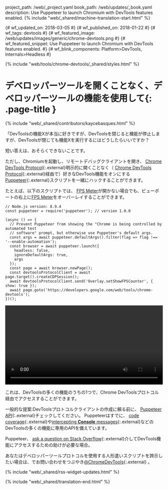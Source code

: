project_path: /web/_project.yaml
book_path: /web/updates/_book.yaml
description: Use Puppeteer to launch Chromium with DevTools features enabled.
{% include "web/_shared/machine-translation-start.html" %}

{# wf_updated_on: 2018-03-05 #}
{# wf_published_on: 2018-01-22 #}
{# wf_tags: devtools #}
{# wf_featured_image: /web/updates/images/generic/chrome-devtools.png #}
{# wf_featured_snippet: Use Puppeteer to launch Chromium with DevTools features enabled. #}
{# wf_blink_components: Platform>DevTools, Internals>Headless #}

{% include "web/tools/chrome-devtools/_shared/styles.html" %}

# デベロッパーツールを開くことなく、デベロッパーツールの機能を使用して{: .page-title }

{% include "web/_shared/contributors/kaycebasques.html" %}

「DevToolsの機能Xが本当に好きですが、DevToolsを閉じると機能が停止しますが、DevToolsが閉じても機能Xを実行するにはどうしたらいいですか？

短い答えは、おそらくできないことです。

ただし、Chromiumを起動し、リモートデバッグクライアントを開き、 [Chrome DevTools Protocol][CDP]{:.external}明示的に開くことなく（ [Chrome DevTools Protocol][CDP]{:.external}経由で）好きなDevTools機能をオンにする[Puppeteer][puppeteer]{:.external}スクリプトを一緒にハックすることができます。

[puppeteer]: https://github.com/GoogleChrome/puppeteer
[CDP]: https://chromedevtools.github.io/devtools-protocol/

たとえば、以下のスクリプトでは、 [FPS Meter][FPS]が開かない場合でも、ビューポートの右上に[FPS Meter][FPS]をオーバーレイすることができます。

[FPS]: /web/tools/chrome-devtools/evaluate-performance/reference#fps-meter

    // Node.js version: 8.9.4
    const puppeteer = require('puppeteer'); // version 1.0.0

    (async () => {
      // Prevent Puppeteer from showing the "Chrome is being controlled by automated test
      // software" prompt, but otherwise use Puppeteer's default args.
      const args = await puppeteer.defaultArgs().filter(flag => flag !== '--enable-automation');
      const browser = await puppeteer.launch({
        headless: false,
        ignoreDefaultArgs: true,
        args
      });
      const page = await browser.newPage();
      const devtoolsProtocolClient = await page.target().createCDPSession();
      await devtoolsProtocolClient.send('Overlay.setShowFPSCounter', { show: true });
      await page.goto('https://developers.google.com/web/tools/chrome-devtools');
    })();

<style>
  video { width: 100%; }
</style>

<video controls>
  <source src="https://storage.googleapis.com/webfundamentals-assets/updates/2018/01/devtools.mp4">
</video>

これは、DevToolsの多くの機能のうちの1つで、Chrome DevToolsプロトコル経由でアクセスすることができます。

一般的な提案:DevToolsプロトコルクライアントの作成に頼る前に、 [Puppeteer API][API]{:.external}チェックしてください。 Puppeteerはすでに、 [code coverage][coverage]{:.external}や[intercepting **Console** messages][console]{:.external}などのDevToolsの多くの機能に専用のAPIを備えています。

[API]: https://github.com/GoogleChrome/puppeteer/blob/master/docs/api.md
[coverage]: https://github.com/GoogleChrome/puppeteer/blob/master/docs/api.md#class-coverage
[console]: https://github.com/GoogleChrome/puppeteer/blob/master/docs/api.md#event-console

Puppeteer、 [ask a question on Stack Overflow][SO]{:.external}介してDevTools機能にアクセスするための助けが必要な場合。

あなたはデベロッパーツールプロトコルを使用する人形遣いスクリプトを誇示したい場合は、でお問い合わせをつぶやき[@ChromeDevTools][twitter]{:.external} 。

[SO]: https://stackoverflow.com/questions/ask?tags=google-chrome-devtools,puppeteer
[twitter]: https://twitter.com/chromedevtools

{% include "web/_shared/rss-widget-updates.html" %}

{% include "web/_shared/translation-end.html" %}